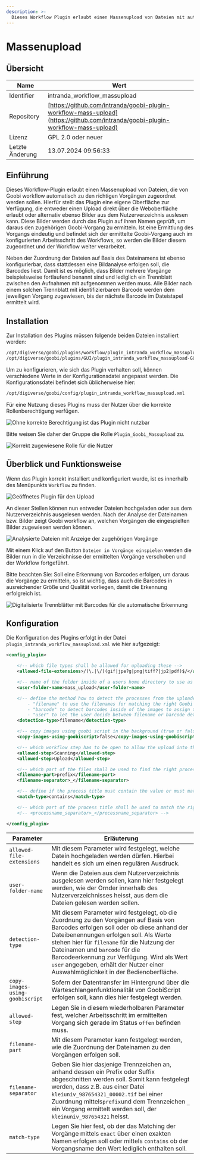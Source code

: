 ```yaml
---
description: >-
  Dieses Workflow Plugin erlaubt einen Massenupload von Dateien mit automatischer Zuordnung zu den korrekten Goobi-Vorgängen entweder auf Basis der Dateinamen oder anhand der analysierten Barcodes.
---
```


# Massenupload

## Übersicht

Name                     | Wert
-------------------------|-----------
Identifier               | intranda_workflow_massupload
Repository               | [https://github.com/intranda/goobi-plugin-workflow-mass-upload](https://github.com/intranda/goobi-plugin-workflow-mass-upload)
Lizenz              | GPL 2.0 oder neuer 
Letzte Änderung    | 13.07.2024 09:56:33


## Einführung
Dieses Workflow-Plugin erlaubt einen Massenupload von Dateien, die von Goobi workflow automatisch zu den richtigen Vorgängen zugeordnet werden sollen. Hierfür stellt das Plugin eine eigene Oberfläche zur Verfügung, die entweder einen Upload direkt über die Weboberfläche erlaubt oder alternativ ebenso Bilder aus dem Nutzerverzeichnis auslesen kann. Diese Bilder werden durch das Plugin auf ihren Namen geprüft, um daraus den zugehörigen Goobi-Vorgang zu ermitteln. Ist eine Ermittlung des Vorgangs eindeutig und befindet sich der ermittelte Goobi-Vorgang auch im konfigurierten Arbeitsschritt des Workflows, so werden die Bilder diesem zugeordnet und der Workflow weiter verarbeitet.

Neben der Zuordnung der Dateien auf Basis des Dateinamens ist ebenso konfigurierbar, dass stattdessen eine Bildanalyse erfolgen soll, die Barcodes liest. Damit ist es möglich, dass Bilder mehrere Vorgänge beispielsweise fortlaufend benannt sind und lediglich ein Trennblatt zwischen den Aufnahmen mit aufgenommen werden muss. Alle Bilder nach einem solchen Trennblatt mit identifizierbarem Barcode werden dem jeweiligen Vorgang zugewiesen, bis der nächste Barcode im Dateistapel ermittelt wird.

## Installation
Zur Installation des Plugins müssen folgende beiden Dateien installiert werden:

```bash
/opt/digiverso/goobi/plugins/workflow/plugin_intranda_workflow_massupload.jar
/opt/digiverso/goobi/plugins/GUI/plugin_intranda_workflow_massupload-GUI.jar
```

Um zu konfigurieren, wie sich das Plugin verhalten soll, können verschiedene Werte in der Konfigurationsdatei angepasst werden. Die Konfigurationsdatei befindet sich üblicherweise hier:

```bash
/opt/digiverso/goobi/config/plugin_intranda_workflow_massupload.xml
```

Für eine Nutzung dieses Plugins muss der Nutzer über die korrekte Rollenberechtigung verfügen.

![Ohne korrekte Berechtigung ist das Plugin nicht nutzbar](images/goobi-plugin-workflow-mass-upload_screen1_de.png)

Bitte weisen Sie daher der Gruppe die Rolle `Plugin_Goobi_Massupload` zu.

![Korrekt zugewiesene Rolle für die Nutzer](images/goobi-plugin-workflow-mass-upload_screen2_de.png)


## Überblick und Funktionsweise
Wenn das Plugin korrekt installiert und konfiguriert wurde, ist es innerhalb des Menüpunkts `Workflow` zu finden.

![Geöffnetes Plugin für den Upload](images/goobi-plugin-workflow-mass-upload_screen3_de.png)

An dieser Stellen können nun entweder Dateien hochgeladen oder aus dem Nutzerverzeichnis ausgelesen werden. Nach der Analyse der Dateinamen bzw. Bilder zeigt Goobi workflow an, welchen Vorgängen die eingespielten Bilder zugewiesen werden können.

![Analysierte Dateien mit Anzeige der zugehörigen Vorgänge](images/goobi-plugin-workflow-mass-upload_screen4_de.png)

Mit einem Klick auf den Button `Dateien in Vorgänge einspielen` werden die Bilder nun in die Verzeichnisse der ermittelten Vorgänge verschoben und der Workflow fortgeführt.

Bitte beachten Sie: Soll eine Erkennung von Barcodes erfolgen, um daraus die Vorgänge zu ermitteln, so ist wichtig, dass auch die Barcodes in ausreichender Größe und Qualität vorliegen, damit die Erkennung erfolgreich ist.

![Digitalisierte Trennblätter mit Barcodes für die automatische Erkennung](images/goobi-plugin-workflow-mass-upload_screen5_de.png)


## Konfiguration
Die Konfiguration des Plugins erfolgt in der Datei `plugin_intranda_workflow_massupload.xml` wie hier aufgezeigt:

```xml
<config_plugin>

	<!-- which file types shall be allowed for uploading these -->
	<allowed-file-extensions>/(\.|\/)(gif|jpe?g|png|tiff?|jp2|pdf)$/</allowed-file-extensions>

	<!-- name of the folder inside of a users home directory to use as alternative for web upload -->
	<user-folder-name>mass_upload</user-folder-name>

	<!-- define the method how to detect the processes from the uploaded images the following methods are available:
		- "filename" to use the filenames for matching the right Goobi processes
		- "barcode" to detect barcodes inside of the images to assign to the right Goobi processes up to the next barcode page
		- "user" to let the user decide between filename or barcode detection -->
	<detection-type>filename</detection-type>

	<!-- copy images using goobi script in the background (true or false) -->
	<copy-images-using-goobiscript>false</copy-images-using-goobiscript>

	<!-- which workflow step has to be open to allow the upload into the process -->
	<allowed-step>Scanning</allowed-step>
	<allowed-step>Upload</allowed-step>

	<!-- which part of the files shall be used to find the right process (prefix, suffix or complete) -->
	<filename-part>prefix</filename-part>
	<filename-separator>_</filename-separator>

    <!-- define if the process title must contain the value or must match the exact title (contains or exact)  -->
    <match-type>contains</match-type>

    <!-- which part of the process title shall be used to match the right process (prefix, suffix or complete) - STILL UNUSED <processname-part>complete</processname-part>  -->
    <!-- <processname_separator>_</processname_separator> -->

</config_plugin>

```

Parameter                       | Erläuterung
--------------------------------|----------------------------------------
`allowed-file-extensions`       | Mit diesem Parameter wird festgelegt, welche Datein hochgeladen werden dürfen. Hierbei handelt es sich um einen regulären Ausdruck.
`user-folder-name`              | Wenn die Dateien aus dem Nutzerverzeichnis ausgelesen werden sollen, kann hier festgelegt werden, wie der Ornder innerhalb des Nutzerverzeichnisses heisst, aus dem die Dateien gelesen werden sollen.
`detection-type`                | Mit diesem Parameter wird festgelegt, ob die Zuordnung zu den Vorgängen auf Basis von Barcodes erfolgen soll oder ob diese anhand der Dateibenennungen erfolgen soll. Als Werte stehen hier für `filename` für die Nutzung der Dateinamen und `barcode` für die Barcodeerkennung zur Verfügung. Wird als Wert `user` angegeben, erhält der Nutzer einer Auswahlmöglichkeit in der Bedienoberfläche.
`copy-images-using-goobiscript` | Sofern der Datentransfer im Hintergrund über die Warteschlangenfunktionalität von GoobiScript erfolgen soll, kann dies hier festgelegt werden.
`allowed-step`                  | Legen Sie in diesem wiederholbaren Parameter fest, welcher Arbeitsschritt im ermittelten Vorgang sich gerade im Status `offen` befinden muss.
`filename-part`                 | Mit diesem Parameter kann festgelegt werden, wie die Zuordnung der Dateinamen zu den Vorgängen erfolgen soll.
`filename-separator`            | Geben Sie hier dasjenige Trennzeichen an, anhand dessen ein Prefix oder Suffix abgeschnitten werden soll. Somit kann festgelegt werden, dass z.B. aus einer Datei `kleiuniv_987654321_00002.tif` bei einer Zuordnung mittels`prefix`und dem Trennzeichen `_` ein Vorgang ermittelt werden soll, der `kleinuniv_987654321` heisst.
`match-type`                    | Legen Sie hier fest, ob der das Matching der Vorgänge mittels `exact` über einen exakten Namen erfolgen soll oder mittels `contains` ob der Vorgangsname den Wert lediglich enthalten soll.